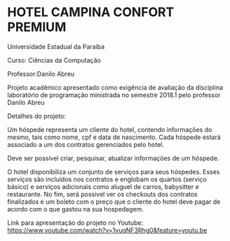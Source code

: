 # HOTEL CAMPINA CONFORT PREMIUM

Universidade Estadual da Paraíba

Curso: Ciências da Computação

Professor:Danilo Abreu

Projeto acadêmico apresentado como exigência de avaliação da disciplina laboratório de programação ministrada no semestre 2018.1 pelo professor Danilo Abreu

Detalhes do projeto:

Um hóspede representa um cliente do hotel, contendo informações do mesmo, tais como nome, cpf e data de nascimento. Cada hóspede estará associado a um dos contratos gerenciados pelo hotel.

Deve ser possível criar, pesquisar, atualizar informações de um hóspede.

O hotel disponibiliza um conjunto de serviços para seus hóspedes. Esses serviços são incluídos nos contratos e englobam os quartos (serviço básico) e serviços adicionais como aluguel de carros, babysitter e restaurante. No fim, será possivel ver os checkouts dos contratos finalizados e um boleto com o preço que o cliente do hotel deve pagar de acordo com o que gastou na sua hospedagem.

Link para apresentação do projeto no Youtube: https://www.youtube.com/watch?v=1vuqNF3Rhg0&feature=youtu.be
